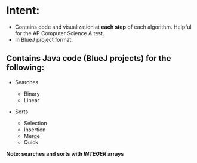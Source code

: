 
# Intent: 
* Contains code and visualization at **each step** of each algorithm. Helpful for the AP Computer Science A test. 
* In BlueJ project format. 

## Contains Java code (BlueJ projects) for the following: 

* Searches
  * Binary
  * Linear

* Sorts
  * Selection
  * Insertion
  * Merge
  * Quick

**Note: searches and sorts with *INTEGER* arrays**
